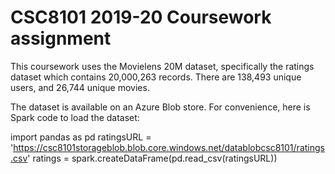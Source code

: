 # CSC8101 2019-20 Coursework assignment
This coursework uses the Movielens 20M dataset, specifically the ratings dataset which contains 20,000,263 records.
There are 138,493 unique users, and 26,744 unique movies.

The dataset is available on an Azure Blob store. For convenience, here is Spark code to load the dataset:

import pandas as pd
ratingsURL = 'https://csc8101storageblob.blob.core.windows.net/datablobcsc8101/ratings.csv'
ratings = spark.createDataFrame(pd.read_csv(ratingsURL))
